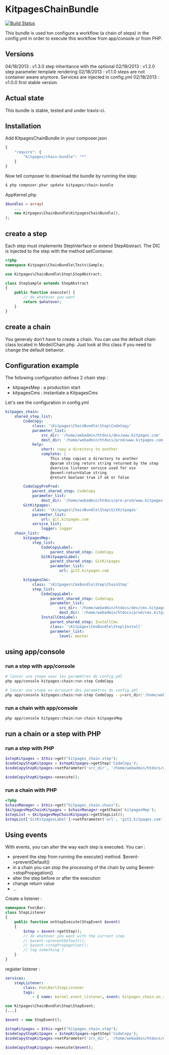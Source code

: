 KitpagesChainBundle
===================

[![Build Status](https://travis-ci.org/kitpages/KitpagesChainBundle.png?branch=master)](https://travis-ci.org/kitpages/KitpagesChainBundle)

This bundle is used ton configure a workflow (a chain of steps) in
the config.yml in order to execute this workflow from app/console or
from PHP.

## Versions

04/18/2013 : v1.3.0 step inheritance with the optional
02/19/2013 : v1.2.0 step parameter template rendering
02/18/2013 : v1.1.0 steps are not container aware anymore. Services are injected in config.yml
02/18/2013 : v1.0.0 first stable version

## Actual state

This bundle is stable, tested and under travis-ci.

## Installation

Add KitpagesChainBundle in your composer.json

```js
{
    "require": {
        "kitpages/chain-bundle": "*"
    }
}
```

Now tell composer to download the bundle by running the step:

``` bash
$ php composer.phar update kitpages/chain-bundle
```

AppKernel.php

``` php
$bundles = array(
    ...
    new Kitpages\ChainBundle\KitpagesChainBundle(),
);
```


## create a step

Each step must implements StepInterface or extend StepAbstract. The DIC
is injected to the step with the method setContainer.

```php
<?php
namespace Kitpages\ChainBundle\Tests\Sample;

use Kitpages\ChainBundle\Step\StepAbstract;

class StepSample extends StepAbstract
{
    public function execute() {
        // do whatever you want
        return $whatever;
    }
}
```

## create a chain

You generaly don't have to create a chain. You can use the default chain class
located in Model/Chain.php. Just look at this class if you need to change the
default behavior.

## Configuration example

The following configuration defines 2 chain step :

* kitpagesMep : a production start
* kitpagesCms : instantiate a KitpagesCms

Let's see the configuration in config.yml

``` yaml
kitpages_chain:
    shared_step_list:
        CodeCopy:
            class: '\Kitpages\ChainBundle\Step\CodeCopy'
            parameter_list:
                src_dir: '/home/webadmin/htdocs/dev/www.kitpages.com'
                dest_dir: '/home/webadmin/htdocs/prod/www.kitpages.com'
            help:
                short: copy a directory to another
                complete: |
                    This step copies a directory to another
                    @param string return string returned by the step
                    @service listener service used for xxx
                    @event:returnValue string
                    @return boolean true if ok or false

        CodeCopyPreProd:
            parent_shared_step: CodeCopy
            parameter_list:
                dest_dir: '/home/webadmin/htdocs/pre-prod/www.kitpages.com'
        GitKitpages:
            class: '\Kitpages\ChainBundle\Step\GitKitpages'
            parameter_list:
                url: git.kitpages.com
            service_list:
                logger: logger
    chain_list:
        kitpagesMep:
            step_list:
                CodeCopyLabel:
                    parent_shared_step: CodeCopy
                GitKitpagesLabel:
                    parent_shared_step: GitKitpages
                    parameter_list:
                        url: git2.kitpages.com

        kitpagesCms:
            class: '\Kitpages\CmsBundle\Step\ChainStep'
            step_list:
                CodeCopyLabel:
                    parent_shared_step: CodeCopy
                    parameter_list:
                        src_dir: '/home/webadmin/htdocs/dev/cms.kitpages.com'
                        dest_dir: '/home/webadmin/htdocs/prod/cms.kitpages.com'
                InstallCmsLabel:
                    parent_shared_step: InstallCms
                    class: '\Kitpages\CmsBundle\Step\Install'
                    parameter_list:
                        level: master
```

## using app/console
### run a step with app/console

``` bash
# lancer une stepe avec les paramètres du config.yml
php app/console kitpages:chain:run-step CodeCopy

# lancer une stepe en écrasant des paramètres du config.yml
php app/console kitpages:chain:run-step CodeCopy --p=src_dir:'/home/webadmin/src' --p=dest_dir:'/tmp/destDir'
```

### run a chain with app/console

``` bash
php app/console kitpages:chain:run-chain kitpagesMep
```

## run a chain or a step with PHP

### run a step with PHP

``` php
$stepKitpages = $this->get("kitpages_chain.step");
$codeCopyStepKitpages = $stepKitpages->getStep('CodeCopy');
$codeCopyStepKitpages->setParameter('src_dir', '/home/webadmin/htdocs/dev/cms2.kitpages.com');

$codeCopyStepKitpages->execute();
```

### run a chain with PHP

``` php
<?php
$chainManager = $this->get("kitpages_chain.chain");
$kitpagesMepChainKitpages = $chainManager->getChain('kitpagesMep');
$stepList = $kitpagesMepChainKitpages->getStepList();
$stepList['GitKitpagesLabel']->setParameter('url', 'git2.kitpages.com');
```

## Using events

With events, you can alter the way each step is executed. You can :

* prevent the step from running the execute() method. $event->preventDefault()
* in a chain you can stop the processing of the chain by using $event->stopPropagation()
* alter the step before or after the execution
* change return value
* ...

Create a listener :

```php
namespace Foo\Bar;
class StepListener
{
    public function onStepExecute(StepEvent $event)
    {
        $step = $event->getStep();
        // do whatever you want with the current step
        // $event->preventDefault();
        // $event->stopPropagation();
        // log something ?
    }
}
```

register listener :

```yaml
services:
    stepListener:
        class: Foo\Bar\StepListener
        tags:
            - { name: kernel.event_listener, event: kitpages_chain.on_step_execute, method: onStepExecute }
```

``` php
use Kitpages\ChainBundle\Step\StepEvent;
[...]

$event = new StepEvent();

$stepKitpages = $this->get("kitpages_chain.step");
$codeCopyStepKitpages = $stepKitpages->getStep('CodeCopy');
$codeCopyStepKitpages->setParameter('src_dir', '/home/webadmin/htdocs/dev/cms2.kitpages.com');

$codeCopyStepKitpages->execute($event);
```

